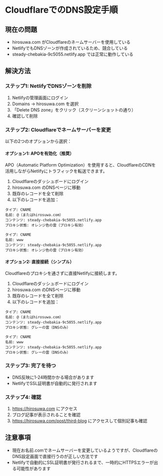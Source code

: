 # CloudflareでのDNS設定手順

## 現在の問題
- hirosuwa.com がCloudflareのネームサーバーを使用している
- NetlifyでもDNSゾーンが作成されているため、競合している
- steady-chebakia-9c5055.netlify.app では正常に動作している

## 解決方法

### ステップ1: NetlifyでDNSゾーンを削除
1. Netlifyの管理画面にログイン
2. Domains → hirosuwa.com を選択
3. 「Delete DNS zone」をクリック（スクリーンショットの通り）
4. 確認して削除

### ステップ2: Cloudflareでネームサーバーを変更

以下の2つのオプションから選択：

#### オプション1: APOを有効化（推奨）
APO（Automatic Platform Optimization）を使用すると、CloudflareのCDNを活用しながらNetlifyにトラフィックを転送できます。

1. Cloudflareのダッシュボードにログイン
2. hirosuwa.com のDNSページに移動
3. 既存のレコードを全て削除
4. 以下のレコードを追加：

```
タイプ: CNAME
名前: @（またはhirosuwa.com）
コンテンツ: steady-chebakia-9c5055.netlify.app
プロキシ状態: オレンジ色の雲（プロキシ有効）
```

```
タイプ: CNAME
名前: www
コンテンツ: steady-chebakia-9c5055.netlify.app
プロキシ状態: オレンジ色の雲（プロキシ有効）
```

#### オプション2: 直接接続（シンプル）
Cloudflareのプロキシを通さずに直接Netlifyに接続します。

1. Cloudflareのダッシュボードにログイン
2. hirosuwa.com のDNSページに移動
3. 既存のレコードを全て削除
4. 以下のレコードを追加：

```
タイプ: CNAME
名前: @（またはhirosuwa.com）
コンテンツ: steady-chebakia-9c5055.netlify.app
プロキシ状態: グレーの雲（DNSのみ）
```

```
タイプ: CNAME
名前: www
コンテンツ: steady-chebakia-9c5055.netlify.app
プロキシ状態: グレーの雲（DNSのみ）
```

### ステップ3: 完了を待つ
- DNS反映に1-24時間かかる場合があります
- NetlifyでSSL証明書が自動的に発行されます

### ステップ4: 確認
1. https://hirosuwa.com にアクセス
2. ブログ記事が表示されることを確認
3. https://hirosuwa.com/post/third-blog にアクセスして個別記事も確認

## 注意事項
- 現在お名前.comでネームサーバーを変更しているようですが、CloudflareのDNS設定画面で直接行うのが正しい方法です
- Netlifyで自動的にSSL証明書が発行されるまで、一時的にHTTPSエラーが出る可能性があります